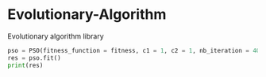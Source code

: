 # Evolutionary-Algorithm
Evolutionary algorithm library

```python
pso = PSO(fitness_function = fitness, c1 = 1, c2 = 1, nb_iteration = 400, nb_particle = 1000, sigma = (-100,100))
res = pso.fit()
print(res)
```

